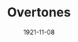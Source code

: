 ---
title: Overtones
date: 1921-11-08
closing_date:
layout: productions
featured_image:
image_caption:
image_credit:
playbill:
category:
Theatre: Theatre Jacksonville
cast:
- Maggie: Birsa Shepard
- Harriet: Elaine I. Minick
- Hetty: Grace E. Haase
- Margaret: Jessie McGriff
crew:
- Director: Tracy L'Engle
- Props: John A. Cunningham
- Stage Decoration:
  - Katherine Wilson
  - Mrs. Strawn Perry
external_links:
---